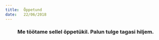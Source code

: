 ```yaml
---
title:  Õppetund
date:   22/06/2018
---
```


### <center>Me töötame sellel õppetükil. Palun tulge tagasi hiljem.</center>